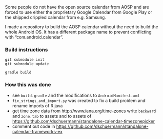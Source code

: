 Some people do not have the open source calendar from AOSP and are forced to use either the proprietary Google Calendar from Google Play or the shipped crippled calendar from e.g. Samsung.

I made a repository to build the AOSP calendar without the need to build the whole Android OS.
It has a different package name to prevent conflicting with “com.android.calendar”.

### Build instructions
```
git submodule init
git submodule update

gradle build
```

### How this was done
- see ``build.gradle`` and the modifications to ``AndroidManifest.xml``
- ``fix_strings_and_import.py`` was created to fix a build problem and rename imports of R.java
- get time zone data from http://www.iana.org/time-zones write ``backward`` and ``zone.tab`` to assets and to assets of https://github.com/dschuermann/standalone-calendar-timezonepicker
- comment out code in https://github.com/dschuermann/standalone-calendar-frameworks-ex
